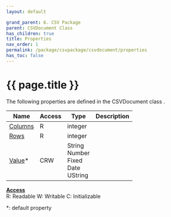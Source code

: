 ```yaml
---
layout: default

grand_parent: 6. CSV Package
parent: CSVDocument Class
has_children: true
title: Properties
nav_order: 1
permalink: /package/csvpackage/csvdocument/properties
has_toc: false
---
```

# {{ page.title }}

The following properties are defined in the CSVDocument class .

|Name       | Access | Type   | Description |
|----------	|--------|--------|-------------|
| [Columns](/package/csvpackage/csvdocument/properties/columns) | R      |integer ||
| [Rows](/package/csvpackage/csvdocument/properties/rows) | R      |integer ||
| [Value](/package/csvpackage/csvdocument/properties/value)* 	| CRW 	 |String<br>Number<br>Fixed<br>Date<br>UString  ||

<u><b>Access</b></u><br>
R: Readable
W: Writable
C: Initializable

*: default property